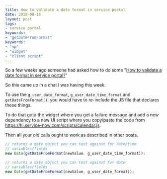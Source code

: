 ```yaml
---
title: How to validate a date format in service portal
date: 2018-08-16
layout: post
tags:
- service portal
keywords:
- "getDateFromFormat"
keywords:
- "sp"
- "widget"
- "client script"
---
```

So a few weeks ago someone had asked how to do some "[How to validate a date format in service portal?](https://community.servicenow.com/community?id=community_question&sys_id=71098fa1db5cdbc01dcaf3231f961929)"

<!--more-->

So this came up in a chat I was having this week.

To use the `g_user_date_format`, `g_user_date_time_format` and `getDateFromFormat()`, you would have to re-include the JS file that declares these things.

To do that goto the widget where you get a failure message and add a new dependency to a new UI script where you copy/paste the code from https://hi.service-now.com/scripts/calendar.js.

Then all your old calls ought to work as described in other posts.

```js
// returns a date object you can test against for date/time 
// variables/fields
new Date(getDateFromFormat(newValue, g_user_date_time_format));

// returns a date object you can test against for date 
// variables/fields
new Date(getDateFromFormat(newValue, g_user_date_format));
```
